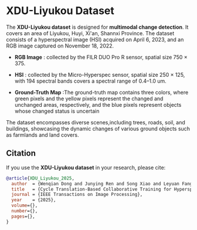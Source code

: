 # XDU-Liyukou Dataset
The **XDU-Liyukou dataset** is designed for **multimodal change detection**. It covers an area of Liyukou, Huyi, Xi'an, Shannxi Province. The dataset consists of a hyperspectral image (HSI) acquired on April 6, 2023, and an RGB image captured on November 18, 2022.

- **RGB Image** : collected by the FILR DUO Pro R sensor, spatial size 750 × 375.

- **HSI** : collected by the Micro-Hyperspec sensor, spatial size 250 × 125, with 194 spectral bands covers a spectral range of 0.4–1.0 um. 
  
- **Ground-Truth Map** :The ground-truth map contains three colors, where green pixels and the yellow pixels represent the changed and unchanged areas, respectively, and the blue pixels represent objects whose changed status is uncertain

The dataset encompasses diverse scenes,including trees, roads, soil, and buildings, showcasing the dynamic changes of various ground objects such as farmlands and land covers. 

## Citation

If you use the **XDU-Liyukou dataset** in your research, please cite:

```bibtex
@article{XDU_Liyukou_2025,
  author  = {Wenqian Dong and Junying Ren and Song Xiao and Leyuan Fang and Jiahui Qu and Yunsong Li},
  title   = {Cycle Translation-Based Collaborative Training for Hyperspectral-RGB Multimodal Change Detection},
  journal = {IEEE Transactions on Image Processing},
  year    = {2025},
  volume={},
  number={},
  pages={},
}
